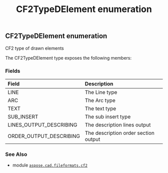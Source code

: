 ﻿---
title: CF2TypeDElement enumeration
second_title: Aspose.CAD for Python via .NET API References
description: 
type: docs
weight: 240
url: /aspose.cad.fileformats.cf2/cf2typedelement/
is_root: false
---

## CF2TypeDElement enumeration

CF2 type of drawn elements



The CF2TypeDElement type exposes the following members:

### Fields
| Field | Description |
| :- | :- |
| LINE | The Line type |
| ARC | The Arc type |
| TEXT | The text type |
| SUB_INSERT | The sub insert type |
| LINES_OUTPUT_DESCRIBING | The description lines output |
| ORDER_OUTPUT_DESCRIBING | The description order section output |



### See Also
* module [`aspose.cad.fileformats.cf2`](..)
